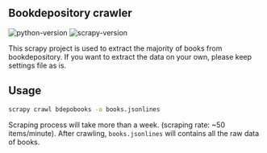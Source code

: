 ## Bookdepository crawler
![python-version](https://img.shields.io/badge/python-3.6%2B-blue) ![scrapy-version](https://img.shields.io/badge/Scrapy-1.8.0%2B-green)

This scrapy project is used to extract the majority of books from bookdepository. If you want to extract the data on your own, please keep settings file as is.


## Usage
```bash
scrapy crawl bdepobooks -o books.jsonlines
```

Scraping process will take more than a week. (scraping rate: ~50 items/minute). After crawling, `books.jsonlines` will contains all the raw data of books.

